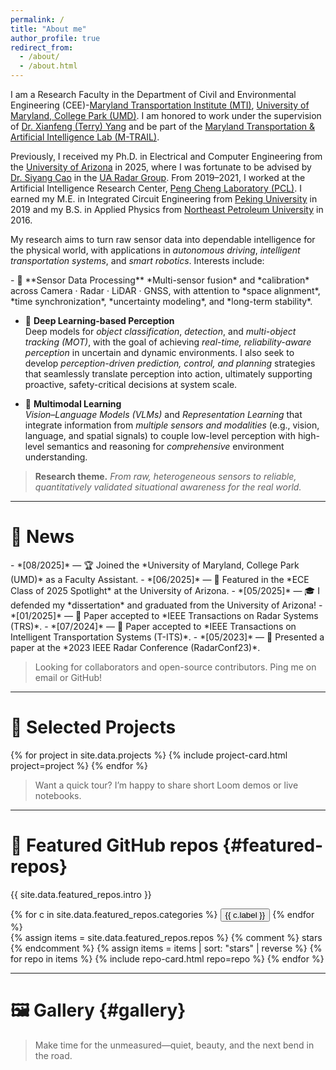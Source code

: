 ```yaml
---
permalink: /
title: "About me"
author_profile: true
redirect_from:
  - /about/
  - /about.html
---
```



I am a Research Faculty in the Department of Civil and Environmental Engineering (CEE)-[Maryland Transportation Institute (MTI)](https://mti.umd.edu/), [University of Maryland, College Park (UMD)](https://umd.edu/). I am honored to work under the supervision of [Dr. Xianfeng (Terry) Yang](https://cee.umd.edu/clark/faculty/1706/Xianfeng-Terry-Yang) and be part of the [Maryland Transportation & Artificial Intelligence Lab (M-TRAIL)](https://mtrail.umd.edu/). 

Previously, I received my Ph.D. in Electrical and Computer Engineering from the [University of Arizona](https://ece.engineering.arizona.edu/) in 2025, where I was fortunate to be advised by [Dr. Siyang Cao](https://ece.engineering.arizona.edu/faculty-staff/faculty/siyang-cao) in the [UA Radar Group](https://github.com/radar-lab). From 2019–2021, I worked at the Artificial Intelligence Research Center, [Peng Cheng Laboratory (PCL)](https://www.pcl.ac.cn/). I earned my M.E. in Integrated Circuit Engineering from [Peking University](https://english.pku.edu.cn/) in 2019 and my B.S. in Applied Physics from [Northeast Petroleum University](https://www.nepu.edu.cn/en/) in 2016. 



My research aims to turn raw sensor data into dependable intelligence for the physical world, with applications in *autonomous driving*, *intelligent transportation systems*, and *smart robotics*. Interests include:


<div class="smaller-text" markdown="1">
- 📸 **Sensor Data Processing**  
  *Multi-sensor fusion* and *calibration* across Camera · Radar · LiDAR · GNSS, with attention to *space alignment*, *time synchronization*, *uncertainty modeling*, and *long-term stability*.

- 🎯 **Deep Learning-based Perception**  
  Deep models for *object classification*, *detection*, and *multi-object tracking (MOT)*, with the goal of achieving *real-time, reliability-aware perception* in uncertain and dynamic environments. I also seek to develop *perception-driven prediction, control, and planning* strategies that seamlessly translate perception into action, ultimately supporting proactive, safety-critical decisions at system scale.

- 🔀 **Multimodal Learning**  
  *Vision–Language Models (VLMs)* and *Representation Learning* that integrate information from *multiple sensors and modalities* (e.g., vision, language, and spatial signals) to couple low-level perception with high-level semantics and reasoning for *comprehensive* environment understanding. 
</div>



> **Research theme.** *From raw, heterogeneous sensors to reliable, quantitatively validated situational awareness for the real world.*

---


# 📢 News  
<div class="smaller-text" markdown="1">
- *[08/2025]* — 🏆 Joined the *University of Maryland, College Park (UMD)* as a Faculty Assistant.  
- *[06/2025]* — 🌟 Featured in the *ECE Class of 2025 Spotlight* at the University of Arizona.  
- *[05/2025]* — 🎓 I defended my *dissertation* and graduated from the University of Arizona!  
- *[01/2025]* — 📄 Paper accepted to *IEEE Transactions on Radar Systems (TRS)*.  
- *[07/2024]* — 📄 Paper accepted to *IEEE Transactions on Intelligent Transportation Systems (T-ITS)*.  
- *[05/2023]* — 🎤 Presented a paper at the *2023 IEEE Radar Conference (RadarConf23)*.  
</div>

> Looking for collaborators and open-source contributors. Ping me on email or GitHub!

---

# 🔬 Selected Projects

{% for project in site.data.projects %}
  {% include project-card.html project=project %}
{% endfor %}



> Want a quick tour? I’m happy to share short Loom demos or live notebooks.

---

# 🧰 Featured GitHub repos {#featured-repos}

<p class="repos-intro">{{ site.data.featured_repos.intro }}</p>

<div id="filters-repos" class="filters">
  {% for c in site.data.featured_repos.categories %}
    <button class="filter-pill{% if forloop.first %} active{% endif %}" data-filter="{{ c.key }}">{{ c.label }}</button>
  {% endfor %}
</div>

<div id="github-cards">
  {% assign items = site.data.featured_repos.repos %}
  {% comment %} stars  {% endcomment %}
  {% assign items = items | sort: "stars" | reverse %}
  {% for repo in items %}
    {% include repo-card.html repo=repo %}
  {% endfor %}
</div>

<script>
(function() {
  const pills = document.querySelectorAll('#filters-repos .filter-pill');
  const cards = document.querySelectorAll('#github-cards .github-card');

  function applyFilter(key) {
    cards.forEach(card => {
      const cat = card.getAttribute('data-filter') || 'all';
      card.style.display = (key === 'all' || key === cat) ? '' : 'none';
    });
  }
  pills.forEach(btn => {
    btn.addEventListener('click', () => {
      pills.forEach(b => b.classList.remove('active'));
      btn.classList.add('active');
      applyFilter(btn.getAttribute('data-filter'));
    });
  });
})();
</script>


---

# 🖼️ Gallery {#gallery}

<!-- 
<p class="gallery-intro">{{ site.data.gallery.intro }}</p>

<div class="gallery-wrap">
  {% for item in site.data.gallery.items %}
  <div class="gallery">
    <a href="{{ item.src }}" target="_blank" rel="noopener">
      <img src="{{ item.src }}" alt="{{ item.alt | escape }}" loading="lazy">
    </a>
    <div class="desc">
      {{ item.caption }} ({{ item.year }})
    </div>
  </div>
  {% endfor %}
  <div class="clearfix"></div>
</div> 
-->


 
> Make time for the unmeasured—quiet, beauty, and the next bend in the road.

